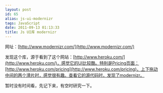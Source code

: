 ```yaml
---
layout: post
id: 65
alias: js-ui-modernizr
tags: JavaScript
date: 2011-09-13 01:13:33
title: Js UI库 modernizr
---
```


网址：[http://www.modernizr.com/](http://www.modernizr.com/)

发现这个库，源于看到了这个网站：[http://www.heroku.com/](http://www.heroku.com/)，感觉它的UI比较酷。特别是Pricing页面：[http://www.heroku.com/pricing](http://www.heroku.com/pricing)，上下拖动中间的两个滑片时，感觉很有趣。查看它的源代码时，发现了modernizr。

暂时没有时间看，先记下来，有空时研究一下。
